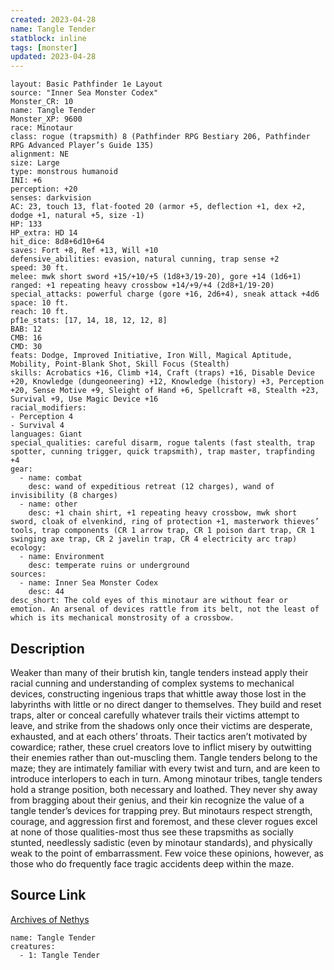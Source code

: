 ```yaml
---
created: 2023-04-28
name: Tangle Tender
statblock: inline
tags: [monster]
updated: 2023-04-28
---
```

```statblock
layout: Basic Pathfinder 1e Layout
source: "Inner Sea Monster Codex"
Monster_CR: 10
name: Tangle Tender
Monster_XP: 9600
race: Minotaur
class: rogue (trapsmith) 8 (Pathfinder RPG Bestiary 206, Pathfinder RPG Advanced Player’s Guide 135)
alignment: NE
size: Large
type: monstrous humanoid
INI: +6
perception: +20
senses: darkvision
AC: 23, touch 13, flat-footed 20 (armor +5, deflection +1, dex +2, dodge +1, natural +5, size -1)
HP: 133
HP_extra: HD 14
hit_dice: 8d8+6d10+64
saves: Fort +8, Ref +13, Will +10
defensive_abilities: evasion, natural cunning, trap sense +2
speed: 30 ft.
melee: mwk short sword +15/+10/+5 (1d8+3/19-20), gore +14 (1d6+1)
ranged: +1 repeating heavy crossbow +14/+9/+4 (2d8+1/19-20)
special_attacks: powerful charge (gore +16, 2d6+4), sneak attack +4d6
space: 10 ft.
reach: 10 ft.
pf1e_stats: [17, 14, 18, 12, 12, 8]
BAB: 12
CMB: 16
CMD: 30
feats: Dodge, Improved Initiative, Iron Will, Magical Aptitude, Mobility, Point-Blank Shot, Skill Focus (Stealth)
skills: Acrobatics +16, Climb +14, Craft (traps) +16, Disable Device +20, Knowledge (dungeoneering) +12, Knowledge (history) +3, Perception +20, Sense Motive +9, Sleight of Hand +6, Spellcraft +8, Stealth +23, Survival +9, Use Magic Device +16
racial_modifiers:
- Perception 4
- Survival 4
languages: Giant
special_qualities: careful disarm, rogue talents (fast stealth, trap spotter, cunning trigger, quick trapsmith), trap master, trapfinding +4
gear:
  - name: combat
    desc: wand of expeditious retreat (12 charges), wand of invisibility (8 charges)
  - name: other
    desc: +1 chain shirt, +1 repeating heavy crossbow, mwk short sword, cloak of elvenkind, ring of protection +1, masterwork thieves’ tools, trap components (CR 1 arrow trap, CR 1 poison dart trap, CR 1 swinging axe trap, CR 2 javelin trap, CR 4 electricity arc trap)
ecology:
  - name: Environment
    desc: temperate ruins or underground
sources:
  - name: Inner Sea Monster Codex
    desc: 44
desc_short: The cold eyes of this minotaur are without fear or emotion. An arsenal of devices rattle from its belt, not the least of which is its mechanical monstrosity of a crossbow.
```
## Description
Weaker than many of their brutish kin, tangle tenders instead apply their racial cunning and understanding of complex systems to mechanical devices, constructing ingenious traps that whittle away those lost in the labyrinths with little or no direct danger to themselves. They build and reset traps, alter or conceal carefully whatever trails their victims attempt to leave, and strike from the shadows only once their victims are desperate, exhausted, and at each others’ throats. Their tactics aren’t motivated by cowardice; rather, these cruel creators love to inflict misery by outwitting their enemies rather than out-muscling them. Tangle tenders belong to the maze; they are intimately familiar with every twist and turn, and are keen to introduce interlopers to each in turn. Among minotaur tribes, tangle tenders hold a strange position, both necessary and loathed. They never shy away from bragging about their genius, and their kin recognize the value of a tangle tender’s devices for trapping prey. But minotaurs respect strength, courage, and aggression first and foremost, and these clever rogues excel at none of those qualities-most thus see these trapsmiths as socially stunted, needlessly sadistic (even by minotaur standards), and physically weak to the point of embarrassment. Few voice these opinions, however, as those who do frequently face tragic accidents deep within the maze.
## Source Link
[Archives of Nethys](https://aonprd.com/MonsterDisplay.aspx?ItemName=Tangle%20Tender)
```encounter-table
name: Tangle Tender
creatures:
  - 1: Tangle Tender
```
